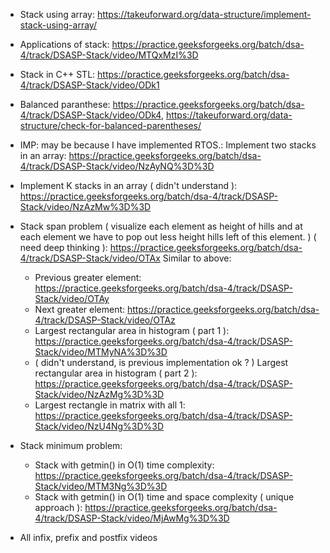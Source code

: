 - Stack using array: https://takeuforward.org/data-structure/implement-stack-using-array/

- Applications of stack: https://practice.geeksforgeeks.org/batch/dsa-4/track/DSASP-Stack/video/MTQxMzI%3D
- Stack in C++ STL: https://practice.geeksforgeeks.org/batch/dsa-4/track/DSASP-Stack/video/ODk1
- Balanced paranthese: https://practice.geeksforgeeks.org/batch/dsa-4/track/DSASP-Stack/video/ODk4, https://takeuforward.org/data-structure/check-for-balanced-parentheses/
- IMP: may be because I have implemented RTOS.: Implement two stacks in an array: https://practice.geeksforgeeks.org/batch/dsa-4/track/DSASP-Stack/video/NzAyNQ%3D%3D
- Implement K stacks in an array  ( didn't understand ): https://practice.geeksforgeeks.org/batch/dsa-4/track/DSASP-Stack/video/NzAzMw%3D%3D
- Stack span problem ( visualize each element as height of hills and at each element we have to pop out less height hills left of this element. ) ( need deep thinking ): https://practice.geeksforgeeks.org/batch/dsa-4/track/DSASP-Stack/video/OTAx
Similar to above:
    - Previous greater element: https://practice.geeksforgeeks.org/batch/dsa-4/track/DSASP-Stack/video/OTAy
    - Next greater element: https://practice.geeksforgeeks.org/batch/dsa-4/track/DSASP-Stack/video/OTAz
    - Largest rectangular area in histogram ( part 1 ): https://practice.geeksforgeeks.org/batch/dsa-4/track/DSASP-Stack/video/MTMyNA%3D%3D
    - ( didn't understand, is previous implementation ok ? ) Largest rectangular area in histogram ( part 2 ): https://practice.geeksforgeeks.org/batch/dsa-4/track/DSASP-Stack/video/NzAzMg%3D%3D
    - Largest rectangle in matrix with all 1: https://practice.geeksforgeeks.org/batch/dsa-4/track/DSASP-Stack/video/NzU4Ng%3D%3D
- Stack minimum problem:
    - Stack with getmin() in O(1) time complexity: https://practice.geeksforgeeks.org/batch/dsa-4/track/DSASP-Stack/video/MTM3Ng%3D%3D
    - Stack with getmin() in O(1) time and space complexity ( unique approach ): https://practice.geeksforgeeks.org/batch/dsa-4/track/DSASP-Stack/video/MjAwMg%3D%3D
- All infix, prefix and postfix videos
